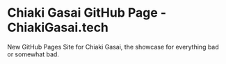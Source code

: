 # Chiaki Gasai GitHub Page - ChiakiGasai.tech
New GitHub Pages Site for Chiaki Gasai, the showcase for everything bad or somewhat bad.